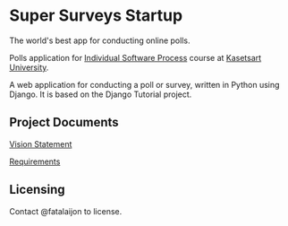 # Super Surveys Startup

The world's best app for conducting online polls.

Polls application for [Individual Software Process](https://cpske.github.io/ISP) course at [Kasetsart University](https://ku.ac.th).

A web application for conducting a poll or survey, written in Python using Django. It is based on the Django Tutorial project.

## Project Documents

[Vision Statement](../../wiki/Vision%20Statement)

[Requirements](../../wiki/Vision%20Statements)

## Licensing
Contact @fatalaijon to license.

